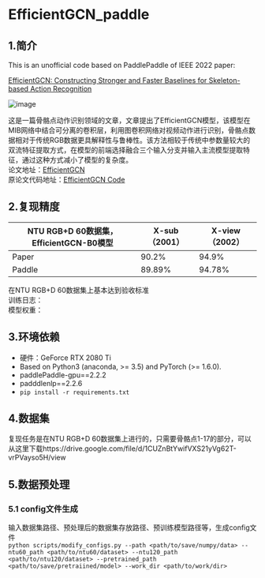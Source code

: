 # EfficientGCN_paddle
## 1.简介
This is an unofficial code based on PaddlePaddle of IEEE 2022 paper:

[EfficientGCN: Constructing Stronger and Faster Baselines for Skeleton-based Action Recognition](https://ieeexplore.ieee.org/stamp/stamp.jsp?tp=&arnumber=9729609)




![image](https://user-images.githubusercontent.com/59130750/171786592-c1d7d67c-7d0c-4816-b8ff-7f7a5fe0320b.png)

这是一篇骨骼点动作识别领域的文章，文章提出了EfficientGCN模型，该模型在MIB网络中结合可分离的卷积层，利用图卷积网络对视频动作进行识别，骨骼点数据相对于传统RGB数据更具解释性与鲁棒性。该方法相较于传统中参数量较大的双流特征提取方式，在模型的前端选择融合三个输入分支并输入主流模型提取特征，通过这种方式减小了模型的复杂度。  
论文地址：[EfficientGCN](https://ieeexplore.ieee.org/stamp/stamp.jsp?tp=&arnumber=9729609)  
原论文代码地址：[EfficientGCN Code](https://gitee.com/yfsong0709/EfficientGCNv1)  

## 2.复现精度


 NTU RGB+D 60数据集，EfficientGCN-B0模型  | X-sub（2001）  | X-view （2002） 
 ---- | ----- | ------  
 Paper  | 90.2% | 94.9% 
 Paddle  | 89.89% | 94.78%  
 
 在NTU RGB+D 60数据集上基本达到验收标准  
 训练日志：  
 模型权重：  
## 3.环境依赖
- 硬件：GeForce RTX 2080 Ti  
- Based on Python3 (anaconda, >= 3.5) and PyTorch (>= 1.6.0).
- paddlePaddle-gpu==2.2.2  
- padddlenlp==2.2.6
- `pip install -r requirements.txt`  
## 4.数据集
复现任务是在NTU RGB+D 60数据集上进行的，只需要骨骼点1-17的部分，可以从这里下载https://drive.google.com/file/d/1CUZnBtYwifVXS21yVg62T-vrPVayso5H/view  
## 5.数据预处理
### 5.1 config文件生成
输入数据集路径、预处理后的数据集存放路径、预训练模型路径等，生成config文件  
`python scripts/modify_configs.py --path <path/to/save/numpy/data> --ntu60_path <path/to/ntu60/dataset> --ntu120_path <path/to/ntu120/dataset> --pretrained_path <path/to/save/pretraiined/model> --work_dir <path/to/work/dir>`















